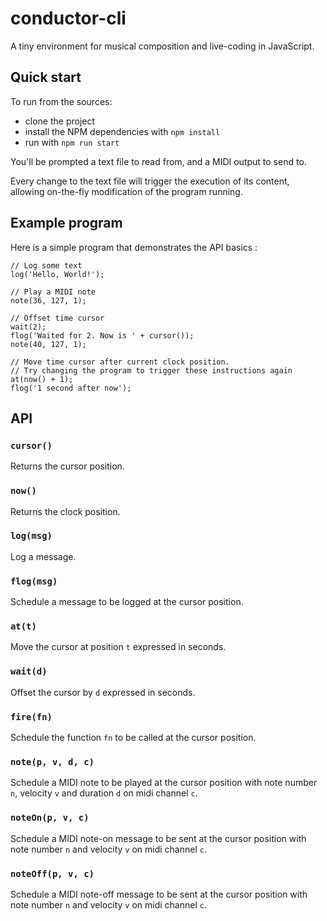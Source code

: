 # conductor-cli

A tiny environment for musical composition and live-coding in JavaScript.

## Quick start

To run from the sources:

- clone the project
- install the NPM dependencies with `npm install`
- run with `npm run start`

You'll be prompted a text file to read from, and a MIDI output to send to.

Every change to the text file will trigger the execution of its content,
allowing on-the-fly modification of the program running.

## Example program

Here is a simple program that demonstrates the API basics :

```
// Log some text
log('Hello, World!');

// Play a MIDI note
note(36, 127, 1);

// Offset time cursor
wait(2);
flog('Waited for 2. Now is ' + cursor());
note(40, 127, 1);

// Move time cursor after current clock position.
// Try changing the program to trigger these instructions again
at(now() + 1);
flog('1 second after now');
```

## API

### `cursor()`

Returns the cursor position.

### `now()`

Returns the clock position.

### `log(msg)`

Log a message.

### `flog(msg)`

Schedule a message to be logged at the cursor position.

### `at(t)`

Move the cursor at position `t` expressed in seconds.

### `wait(d)`

Offset the cursor by `d` expressed in seconds.

### `fire(fn)`

Schedule the function `fn` to be called at the cursor position.

### `note(p, v, d, c)`

Schedule a MIDI note to be played at the cursor position
with note number `n`, velocity `v` and duration `d` on midi channel `c`.

### `noteOn(p, v, c)`

Schedule a MIDI note-on message to be sent at the cursor position
with note number `n` and velocity `v` on midi channel `c`.

### `noteOff(p, v, c)`

Schedule a MIDI note-off message to be sent at the cursor position
with note number `n` and velocity `v` on midi channel `c`.
